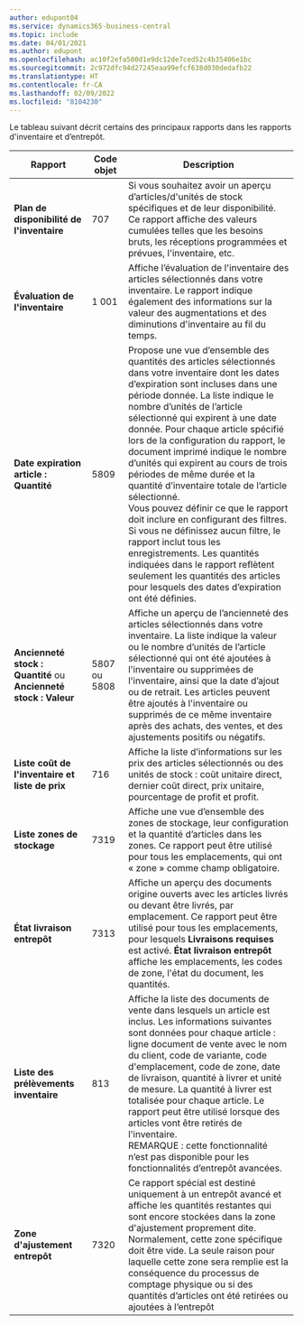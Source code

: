 ```yaml
---
author: edupont04
ms.service: dynamics365-business-central
ms.topic: include
ms.date: 04/01/2021
ms.author: edupont
ms.openlocfilehash: ac10f2efa500d1e9dc12de7ced52c4b35406e1bc
ms.sourcegitcommit: 2c972dfc94d27245eaa99efcf638d030dedafb22
ms.translationtype: HT
ms.contentlocale: fr-CA
ms.lasthandoff: 02/09/2022
ms.locfileid: "8104230"
---
```

Le tableau suivant décrit certains des principaux rapports dans les rapports d'inventaire et d’entrepôt.

|Rapport |Code objet|Description  |
|---------|---------|---------|
|**Plan de disponibilité de l'inventaire**|707|Si vous souhaitez avoir un aperçu d’articles/d'unités de stock spécifiques et de leur disponibilité. Ce rapport affiche des valeurs cumulées telles que les besoins bruts, les réceptions programmées et prévues, l'inventaire, etc. |
|**Évaluation de l'inventaire**|1 001|Affiche l’évaluation de l'inventaire des articles sélectionnés dans votre inventaire. Le rapport indique également des informations sur la valeur des augmentations et des diminutions d'inventaire au fil du temps.|
|**Date expiration article : Quantité**|5809|Propose une vue d’ensemble des quantités des articles sélectionnés dans votre inventaire dont les dates d’expiration sont incluses dans une période donnée. La liste indique le nombre d’unités de l’article sélectionné qui expirent à une date donnée. Pour chaque article spécifié lors de la configuration du rapport, le document imprimé indique le nombre d’unités qui expirent au cours de trois périodes de même durée et la quantité d’inventaire totale de l’article sélectionné.<br>Vous pouvez définir ce que le rapport doit inclure en configurant des filtres. Si vous ne définissez aucun filtre, le rapport inclut tous les enregistrements. Les quantités indiquées dans le rapport reflètent seulement les quantités des articles pour lesquels des dates d’expiration ont été définies.|
|**Ancienneté stock : Quantité** ou **Ancienneté stock : Valeur**|5807 ou 5808|Affiche un aperçu de l’ancienneté des articles sélectionnés dans votre inventaire. La liste indique la valeur ou le nombre d’unités de l’article sélectionné qui ont été ajoutées à l'inventaire ou supprimées de l'inventaire, ainsi que la date d’ajout ou de retrait. Les articles peuvent être ajoutés à l'inventaire ou supprimés de ce même inventaire après des achats, des ventes, et des ajustements positifs ou négatifs.|
|**Liste coût de l'inventaire et liste de prix**|716|Affiche la liste d’informations sur les prix des articles sélectionnés ou des unités de stock : coût unitaire direct, dernier coût direct, prix unitaire, pourcentage de profit et profit. |
|**Liste zones de stockage**|7319|Affiche une vue d’ensemble des zones de stockage, leur configuration et la quantité d’articles dans les zones. Ce rapport peut être utilisé pour tous les emplacements, qui ont « zone » comme champ obligatoire. |
|**État livraison entrepôt**|7313|Affiche un aperçu des documents origine ouverts avec les articles livrés ou devant être livrés, par emplacement. Ce rapport peut être utilisé pour tous les emplacements, pour lesquels **Livraisons requises** est activé. **État livraison entrepôt** affiche les emplacements, les codes de zone, l'état du document, les quantités.|
|**Liste des prélèvements inventaire**|813|Affiche la liste des documents de vente dans lesquels un article est inclus. Les informations suivantes sont données pour chaque article : ligne document de vente avec le nom du client, code de variante, code d'emplacement, code de zone, date de livraison, quantité à livrer et unité de mesure. La quantité à livrer est totalisée pour chaque article. Le rapport peut être utilisé lorsque des articles vont être retirés de l'inventaire.<br>REMARQUE : cette fonctionnalité n’est pas disponible pour les fonctionnalités d’entrepôt avancées.|
|**Zone d'ajustement entrepôt**|7320|Ce rapport spécial est destiné uniquement à un entrepôt avancé et affiche les quantités restantes qui sont encore stockées dans la zone d'ajustement proprement dite. Normalement, cette zone spécifique doit être vide. La seule raison pour laquelle cette zone sera remplie est la conséquence du processus de comptage physique ou si des quantités d’articles ont été retirées ou ajoutées à l’entrepôt|